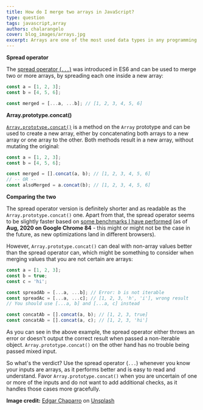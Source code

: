 ```yaml
---
title: How do I merge two arrays in JavaScript?
type: question
tags: javascript,array
authors: chalarangelo
cover: blog_images/arrays.jpg
excerpt: Arrays are one of the most used data types in any programming language. Learn how to merge two arrays in JavaScript with this short guide.
---
```


**Spread operator**

The [spread operator (`...`)](https://developer.mozilla.org/en-US/docs/Web/JavaScript/Reference/Operators/Spread_syntax) was introduced in ES6 and can be used to merge two or more arrays, by spreading each one inside a new array:

```js
const a = [1, 2, 3];
const b = [4, 5, 6];

const merged = [...a, ...b]; // [1, 2, 3, 4, 5, 6]
```

**Array.prototype.concat()**

[`Array.prototype.concat()`](https://developer.mozilla.org/en-US/docs/Web/JavaScript/Reference/Global_Objects/Array/concat) is a method on the `Array` prototype and can be used to create a new array, either by concatenating both arrays to a new array or one array to the other. Both methods result in a new array, without mutating the original:

```js
const a = [1, 2, 3];
const b = [4, 5, 6];

const merged = [].concat(a, b); // [1, 2, 3, 4, 5, 6]
// -- OR --
const alsoMerged = a.concat(b); // [1, 2, 3, 4, 5, 6]
```

**Comparing the two**

The spread operator version is definitely shorter and as readable as the `Array.prototype.concat()` one. Apart from that, the spread operator seems to be slightly faster based on [some benchmarks I have performed](https://jsben.ch/9txyg) (as of **Aug, 2020 on Google Chrome 84** - this might or might not be the case in the future, as new optimizations land in different browsers).

However, `Array.prototype.concat()` can deal with non-array values better than the spread operator can, which might be something to consider when merging values that you are not certain are arrays:

```js
const a = [1, 2, 3];
const b = true;
const c = 'hi';

const spreadAb = [...a, ...b]; // Error: b is not iterable
const spreadAc = [...a, ...c]; // [1, 2, 3, 'h', 'i'], wrong result
// You should use [...a, b] and [...a, c] instead

const concatAb = [].concat(a, b); // [1, 2, 3, true]
const concatAb = [].concat(a, c); // [1, 2, 3, 'hi']
```

As you can see in the above example, the spread operator either throws an error or doesn't output the correct result when passed a non-iterable object. `Array.prototype.concat()` on the other hand has no trouble being passed mixed input.

So what's the verdict? Use the spread operator (`...`) whenever you know your inputs are arrays, as it performs better and is easy to read and understand. Favor `Array.prototype.concat()` when you are uncertain of one or more of the inputs and do not want to add additional checks, as it handles those cases more gracefully.

**Image credit:** [Edgar Chaparro](https://unsplash.com/@echaparro) on [Unsplash](https://unsplash.com/s/photos/code?utm_source=unsplash&utm_medium=referral&utm_content=creditCopyText)

